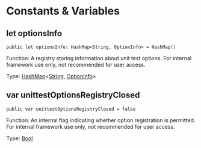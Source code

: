 # Constants & Variables

## let optionsInfo

```cangjie
public let optionsInfo: HashMap<String, OptionInfo> = HashMap()
```

Function: A registry storing information about unit test options. For internal framework use only, not recommended for user access.

Type: [HashMap](../../collection/collection_package_api/collection_package_class.md#class-hashmapk-v-where-k--hashable--equatablek)\<[String](../../core/core_package_api/core_package_structs.md#struct-string), [OptionInfo](../unittest_common_package_api/unittest_common_package_structs.md#struct-optioninfo)>

## var unittestOptionsRegistryClosed

```cangjie
public var unittestOptionsRegistryClosed = false
```

Function: An internal flag indicating whether option registration is permitted. For internal framework use only, not recommended for user access.

Type: [Bool](../../core/core_package_api/core_package_intrinsics.md#bool)